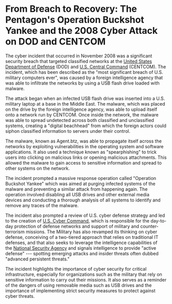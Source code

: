 From Breach to Recovery: The Pentagon's Operation Buckshot Yankee and the 2008 Cyber Attack on DOD and CENTCOM
==============================================================================================================

The cyber incident that occurred in November 2008 was a significant security breach that targeted classified networks at the [United States Department of Defense](https://www.linkedin.com/company/deptofdefense/) (DOD) and [U.S. Central Command](https://www.linkedin.com/company/u-s-central-command/) (CENTCOM). The incident, which has been described as the "most significant breach of U.S. military computers ever", was caused by a foreign intelligence agency that was able to infiltrate the networks by using a USB flash drive loaded with malware.

The attack began when an infected USB flash drive was inserted into a U.S. military laptop at a base in the Middle East. The malware, which was placed on the drive by the foreign intelligence agency, was able to upload itself onto a network run by CENTCOM. Once inside the network, the malware was able to spread undetected across both classified and unclassified systems, creating a "digital beachhead" from which the foreign actors could siphon classified information to servers under their control.

The malware, known as Agent.btz, was able to propagate itself across the networks by exploiting vulnerabilities in the operating system and software applications. It also used a technique known as "spearphishing" to trick users into clicking on malicious links or opening malicious attachments. This allowed the malware to gain access to sensitive information and spread to other systems on the network.

The incident prompted a massive response operation called "Operation Buckshot Yankee" which was aimed at purging infected systems of the malware and preventing a similar attack from happening again. The operation involved disabling all USB drives and other external media devices and conducting a thorough analysis of all systems to identify and remove any traces of the malware.

The incident also prompted a review of U.S. cyber defense strategy and led to the creation of [U.S. Cyber Command](https://www.linkedin.com/company/united-states-cyber-command/), which is responsible for the day-to-day protection of defense networks and support of military and counter-terrorism missions. The Military has also revamped its thinking on cyber defense, conceiving of a two-tiered approach that relies on traditional IT defenses, and that also seeks to leverage the intelligence capabilities of the [National Security Agency](https://www.linkedin.com/company/national-security-agency/) and signals intelligence to provide "active defense" --- spotting emerging attacks and insider threats often dubbed "advanced persistent threats."

The incident highlights the importance of cyber security for critical infrastructure, especially for organizations such as the military that rely on sensitive information to carry out their missions. It also serves as a reminder of the dangers of using removable media such as USB drives and the importance of implementing strict security measures to protect against cyber threats.